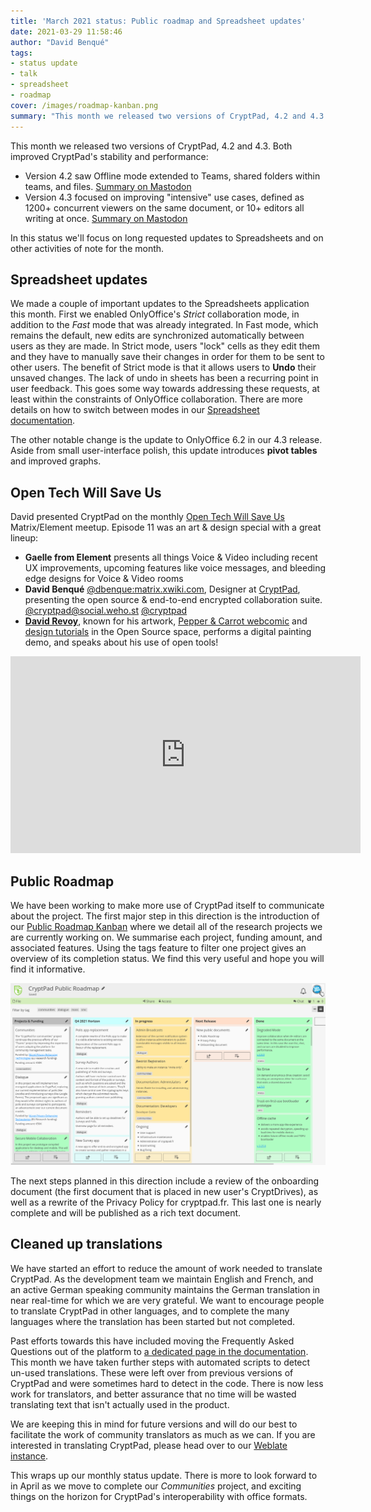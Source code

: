 ```yaml
---
title: 'March 2021 status: Public roadmap and Spreadsheet updates'
date: 2021-03-29 11:58:46
author: "David Benqué"
tags:
- status update
- talk
- spreadsheet
- roadmap
cover: /images/roadmap-kanban.png
summary: "This month we released two versions of CryptPad, 4.2 and 4.3. Both improved CryptPad's stability and performance"
---
```


This month we released two versions of CryptPad, 4.2 and 4.3. Both improved CryptPad's stability and performance: 

- Version 4.2 saw Offline mode extended to Teams, shared folders within teams, and files. [Summary on Mastodon](https://social.weho.st/@cryptpad/105825790198276067)
- Version 4.3 focused on improving "intensive" use cases, defined as 1200+ concurrent viewers on the same document, or 10+ editors all writing at once. [Summary on Mastodon](https://social.weho.st/@cryptpad/105950727247053276)

In this status we'll focus on long requested updates to Spreadsheets and on other activities of note for the month. 


## Spreadsheet updates

We made a couple of important updates to the Spreadsheets application this month. First we enabled OnlyOffice's *Strict* collaboration mode, in addition to the *Fast* mode that was already integrated. In Fast mode, which remains the default, new edits are synchronized automatically between users as they are made. In Strict mode, users "lock" cells as they edit them and they have to manually save their changes in order for them to be sent to other users. The benefit of Strict mode is that it allows users to **Undo** their unsaved changes. The lack of undo in sheets has been a recurring point in user feedback. This goes some way towards addressing these requests, at least within the constraints of OnlyOffice collaboration. There are more details on how to switch between modes in our [Spreadsheet documentation](https://docs.cryptpad.fr/en/user_guide/apps/sheets.html#undo-and-collaboration-modes).

The other notable change is the update to OnlyOffice 6.2 in our 4.3 release. Aside from small user-interface polish, this update introduces **pivot tables** and improved graphs.


## Open Tech Will Save Us

David presented CryptPad on the monthly [Open Tech Will Save Us](https://matrix.org/open-tech-will-save-us/) Matrix/Element meetup. Episode 11 was an art & design special with a great lineup: 

- **Gaelle from Element** presents all things Voice & Video including recent UX improvements, upcoming features like voice messages, and bleeding edge designs for Voice & Video rooms
- **David Benqué** [@dbenque:matrix.xwiki.com](https://matrix.to/#/@dbenque:matrix.xwiki.com), Designer at [CryptPad](https://cryptpad.fr), presenting the open source & end-to-end encrypted collaboration suite. [@cryptpad@social.weho.st](https://social.weho.st/web/accounts/43149) [@cryptpad](https://twitter.com/cryptpad)
- **[David Revoy](https://www.davidrevoy.com/)**, known for his artwork, [Pepper & Carrot webcomic](https://www.peppercarrot.com/) and [design tutorials](https://www.davidrevoy.com/categorie3/tutorials-brushes-extras) in the Open Source space, performs a digital painting demo,  and speaks about his use of open tools!

<iframe width="560" height="315" sandbox="allow-same-origin allow-scripts allow-popups" src="https://peertube.xwiki.com/videos/embed/592e5cf6-733d-4482-b9fc-14f53ed03145" frameborder="0" allowfullscreen></iframe>

## Public Roadmap

We have been working to make more use of CryptPad itself to communicate about the project. The first major step in this direction is the introduction of our [Public Roadmap Kanban](https://cryptpad.fr/kanban/#/2/kanban/view/PLM0C3tFWvYhd+EPzXrbT+NxB76Z5DtZhAA5W5hG9wo/) where we detail all of the research projects we are currently working on. We summarise each project, funding amount, and associated features. Using the tags feature to filter one project gives an overview of its completion status. We find this very useful and hope you will find it informative. 

[![The Public Roadmap Kanban](/images/roadmap-kanban.png)](https://cryptpad.fr/kanban/#/2/kanban/view/PLM0C3tFWvYhd+EPzXrbT+NxB76Z5DtZhAA5W5hG9wo/)

The next steps planned in this direction include a review of the onboarding document (the first document that is placed in new user's CryptDrives), as well as a rewrite of the Privacy Policy for cryptpad.fr. This last one is nearly complete and will be published as a rich text document. 


## Cleaned up translations

We have started an effort to reduce the amount of work needed to translate CryptPad. As the development team we maintain English and French, and an active German speaking community maintains the German translation in near real-time for which we are very grateful. We want to encourage people to translate CryptPad in other languages, and to complete the many languages where the translation has been started but not completed. 

Past efforts towards this have included moving the Frequently Asked Questions out of the platform to [a dedicated page in the documentation](https://docs.cryptpad.fr/en/FAQ.html). This month we have taken further steps with automated scripts to detect un-used translations. These were left over from previous versions of CryptPad and were sometimes hard to detect in the code. There is now less work for translators, and better assurance that no time will be wasted translating text that isn't actually used in the product. 

We are keeping this in mind for future versions and will do our best to facilitate the work of community translators as much as we can. If you are interested in translating CryptPad, please head over to our [Weblate instance](https://weblate.cryptpad.fr/projects/cryptpad/app/). 

This wraps up our monthly status update. There is more to look forward to in April as we move to complete our *Communities* project, and exciting things on the horizon for CryptPad's interoperability with office formats.
